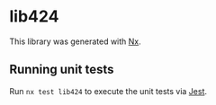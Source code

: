 # lib424

This library was generated with [Nx](https://nx.dev).

## Running unit tests

Run `nx test lib424` to execute the unit tests via [Jest](https://jestjs.io).

